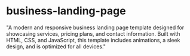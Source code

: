 # business-landing-page
"A modern and responsive business landing page template designed for showcasing services, pricing plans, and contact information. Built with HTML, CSS, and JavaScript, this template includes animations, a sleek design, and is optimized for all devices."
